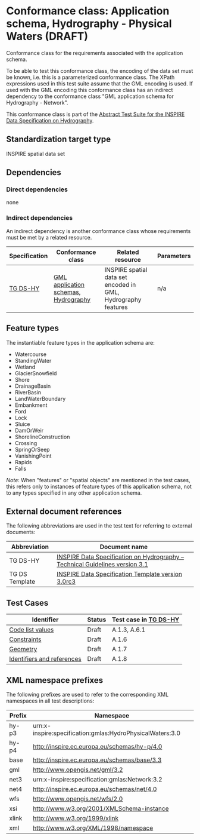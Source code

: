 # Conformance class: Application schema, Hydrography - Physical Waters (DRAFT)

Conformance class for the requirements associated with the application schema. 

To be able to test this conformance class, the encoding of the data set must be known, i.e. this is a parameterized conformance class. The XPath expressions used in this test suite assume that the GML encoding is used. If used with the GML encoding this conformance class has an indirect dependency to the conformance class "GML application schema for Hydrography - Network".

This conformance class is part of the [Abstract Test Suite for the INSPIRE Data Specification on Hydrography](http://inspire.ec.europa.eu/id/ats/data-hy/3.1).

## Standardization target type

INSPIRE spatial data set

## Dependencies

### Direct dependencies

none

### Indirect dependencies

An indirect dependency is another conformance class whose requirements must be met by a related resource.

| Specification | Conformance class | Related resource | Parameters |
| ------------- | ----------------- | ---------------- | ---------- |
| [TG DS-HY](http://inspire.ec.europa.eu/id/ats/data-hy/3.1/hy-p-as/README#ref_TG_DS_HY) | [GML application schemas, Hydrography](http://inspire.ec.europa.eu/id/ats/data-hy/3.1/hy-gml) | INSPIRE spatial data set encoded in GML, Hydrography features | n/a |
 
## Feature types <a name="feature-types"></a>

The instantiable feature types in the application schema are:

* Watercourse
* StandingWater
* Wetland
* GlacierSnowfield
* Shore
* DrainageBasin
* RiverBasin
* LandWaterBoundary
* Embankment
* Ford
* Lock
* Sluice
* DamOrWeir
* ShorelineConstruction
* Crossing
* SpringOrSeep
* VanishingPoint
* Rapids
* Falls

*Note*: When "features" or "spatial objects" are mentioned in the test cases, this refers only to instances of feature types of this application schema, not to any types specified in any other application schema.

## External document references

The following abbreviations are used in the test text for referring to external documents:

Abbreviation                     | Document name
-------------------------------- | --------------------------------------------------
TG DS-HY <a name="ref_TG_DS_HY"></a>   | [INSPIRE Data Specification on Hydrography – Technical Guidelines version 3.1](http://inspire.ec.europa.eu/documents/Data_Specifications/INSPIRE_DataSpecification_HY_v3.1.pdf)
TG DS Template <a name="ref_TG_DS_tmpl"></a>   | [INSPIRE Data Specification Template version 3.0rc3](http://inspire.jrc.ec.europa.eu/documents/Data_Specifications/INSPIRE_DataSpecification_Template_v3.0rc3.pdf)

## Test Cases

| Identifier                                                        | Status   | Test case in [TG DS-HY](#ref_TG_DS_HY)  |
| ----------------------------------------------------------------- | -------- | ------------ |
| [Code list values](http://inspire.ec.europa.eu/id/ats/data-hy/3.1/hy-p-as/code-list-values)  | Draft  | A.1.3, A.6.1  |
| [Constraints](http://inspire.ec.europa.eu/id/ats/data-hy/3.1/hy-p-as/constraints)  | Draft  | A.1.6  |
| [Geometry](http://inspire.ec.europa.eu/id/ats/data-hy/3.1/hy-p-as/geometry-consistency)  | Draft  | A.1.7  |
| [Identifiers and references](http://inspire.ec.europa.eu/id/ats/data-hy/3.1/hy-p-as/identifier-and-references)  | Draft  | A.1.8 |

## XML namespace prefixes <a name="namespaces"></a>

The following prefixes are used to refer to the corresponding XML namespaces in all test descriptions:

Prefix         | Namespace
-------------- | -------------------------------------------------
hy-p3          | urn:x-inspire:specification:gmlas:HydroPhysicalWaters:3.0
hy-p4          | http://inspire.ec.europa.eu/schemas/hy-p/4.0
base           | http://inspire.ec.europa.eu/schemas/base/3.3
gml            | http://www.opengis.net/gml/3.2
net3           | urn:x-inspire:specification:gmlas:Network:3.2
net4           | http://inspire.ec.europa.eu/schemas/net/4.0
wfs            | http://www.opengis.net/wfs/2.0
xsi            | http://www.w3.org/2001/XMLSchema-instance
xlink          | http://www.w3.org/1999/xlink
xml            | http://www.w3.org/XML/1998/namespace